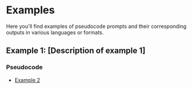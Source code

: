 # Examples

Here you'll find examples of pseudocode prompts and their corresponding outputs in various languages or formats.

## Example 1: [Description of example 1]

### Pseudocode

- [Example 2](examples/2/index.html)